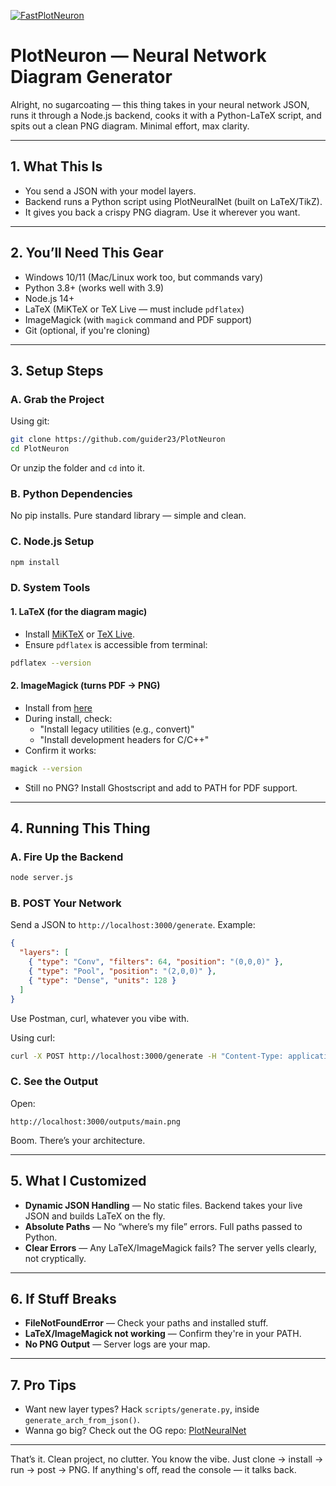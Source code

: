 [![FastPlotNeuron](https://img.shields.io/badge/FastPlotNeuron-8.1×_faster-2ea44f?logo=lightning&logoColor=white)](https://github.com/guider23/FastPlotNeuron)




# PlotNeuron — Neural Network Diagram Generator

Alright, no sugarcoating — this thing takes in your neural network JSON, runs it through a Node.js backend, cooks it with a Python-LaTeX script, and spits out a clean PNG diagram. Minimal effort, max clarity.

---

## 1. What This Is 

- You send a JSON with your model layers.
- Backend runs a Python script using PlotNeuralNet (built on LaTeX/TikZ).
- It gives you back a crispy PNG diagram. Use it wherever you want.

---

## 2. You’ll Need This Gear

- Windows 10/11 (Mac/Linux work too, but commands vary)
- Python 3.8+ (works well with 3.9)
- Node.js 14+
- LaTeX (MiKTeX or TeX Live — must include `pdflatex`)
- ImageMagick (with `magick` command and PDF support)
- Git (optional, if you're cloning)

---

## 3. Setup Steps

### A. Grab the Project

Using git:
```sh
git clone https://github.com/guider23/PlotNeuron
cd PlotNeuron
```
Or unzip the folder and `cd` into it.

### B. Python Dependencies

No pip installs. Pure standard library — simple and clean.

### C. Node.js Setup
```sh
npm install
```

### D. System Tools

#### 1. LaTeX (for the diagram magic)
- Install [MiKTeX](https://miktex.org/download) or [TeX Live](https://www.tug.org/texlive/).
- Ensure `pdflatex` is accessible from terminal:
```sh
pdflatex --version
```

#### 2. ImageMagick (turns PDF → PNG)
- Install from [here](https://imagemagick.org/script/download.php)
- During install, check:
  - "Install legacy utilities (e.g., convert)"
  - "Install development headers for C/C++"
- Confirm it works:
```sh
magick --version
```
- Still no PNG? Install Ghostscript and add to PATH for PDF support.

---

## 4. Running This Thing

### A. Fire Up the Backend
```sh
node server.js
```

### B. POST Your Network
Send a JSON to `http://localhost:3000/generate`. Example:
```json
{
  "layers": [
    { "type": "Conv", "filters": 64, "position": "(0,0,0)" },
    { "type": "Pool", "position": "(2,0,0)" },
    { "type": "Dense", "units": 128 }
  ]
}
```
Use Postman, curl, whatever you vibe with.

Using curl:
```sh
curl -X POST http://localhost:3000/generate -H "Content-Type: application/json" -d "{\"layers\":[{\"type\":\"Conv\",\"filters\":64,\"position\":\"(0,0,0)\"},{\"type\":\"Pool\",\"position\":\"(2,0,0)\"},{\"type\":\"Dense\",\"units\":128}]}"
```

### C. See the Output
Open:
```
http://localhost:3000/outputs/main.png
```
Boom. There’s your architecture.

---

## 5. What I Customized

- **Dynamic JSON Handling** — No static files. Backend takes your live JSON and builds LaTeX on the fly.
- **Absolute Paths** — No “where’s my file” errors. Full paths passed to Python.
- **Clear Errors** — Any LaTeX/ImageMagick fails? The server yells clearly, not cryptically.

---

## 6. If Stuff Breaks

- **FileNotFoundError** — Check your paths and installed stuff.
- **LaTeX/ImageMagick not working** — Confirm they're in your PATH.
- **No PNG Output** — Server logs are your map.

---

## 7. Pro Tips

- Want new layer types? Hack `scripts/generate.py`, inside `generate_arch_from_json()`.
- Wanna go big? Check out the OG repo: [PlotNeuralNet](https://github.com/HarisIqbal88/PlotNeuralNet)

---

That’s it. Clean project, no clutter. You know the vibe.
Just clone → install → run → post → PNG. 
If anything's off, read the console — it talks back.
